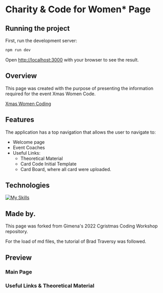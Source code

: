 # Charity & Code for Women* Page

## Running the project

First, run the development server:

```bash
npm run dev
```

Open [http://localhost:3000](http://localhost:3000) with your browser to see the result.

## Overview

This page was created with the purpose of presenting the information required for the event Xmas Women Code.

[Xmas Women Coding](https://xmas-women-coding-2022.vercel.app/)

## Features

The application has a top navigation that allows the user to navigate to:

-   Welcome page
-   Event Coaches
-   Useful Links:
    -   Theoretical Material
    -   Card Code Initial Template
    -   Card Board, where all card were uploaded.

## Technologies

[![My Skills](https://skillicons.dev/icons?i=ts,nextjs,css)](https://skillicons.dev)

## Made by.

This page was forked from Gimena's 2022 Cgristmas Coding Workshop repository.

For the load of md files, the tutorial of Brad Traversy was followed.

## Preview

### Main Page


### Useful Links & Theoretical Material


